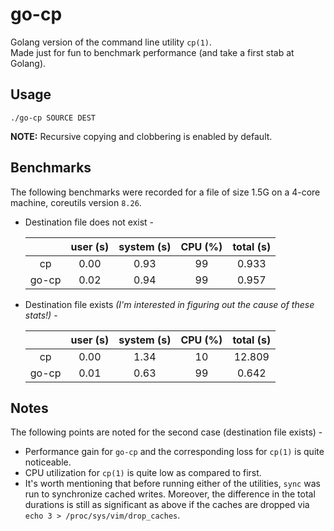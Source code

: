 # go-cp
Golang version of the command line utility `cp(1)`.  
Made just for fun to benchmark performance (and take a first stab at Golang).

## Usage
```
./go-cp SOURCE DEST
```
**NOTE:** Recursive copying and clobbering is enabled by default.

## Benchmarks
The following benchmarks were recorded for a file of size 1.5G on a 4-core machine, coreutils version `8.26`.

* Destination file does not exist -

  |       | user (s) | system (s) | CPU (%) | total (s) |
  |:-----:|:--------:|:----------:|:-------:|:---------:|
  |   cp  |   0.00   |    0.93    |    99   |   0.933   |
  | go-cp |   0.02   |    0.94    |    99   |   0.957   |

* Destination file exists _(I'm interested in figuring out the cause of these stats!)_ -

  |       | user (s) | system (s) | CPU (%) | total (s) |
  |:-----:|:--------:|:----------:|:-------:|:---------:|
  |   cp  |   0.00   |    1.34    |    10   |  12.809   |
  | go-cp |   0.01   |    0.63    |    99   |   0.642   |

## Notes
The following points are noted for the second case (destination file exists) -
* Performance gain for `go-cp` and the corresponding loss for `cp(1)` is quite noticeable.
* CPU utilization for `cp(1)` is quite low as compared to first.
* It's worth mentioning that before running either of the utilities, `sync` was run to synchronize cached writes. Moreover, the difference in the total durations is still as significant as above if the caches are dropped via `echo 3 > /proc/sys/vim/drop_caches`.
